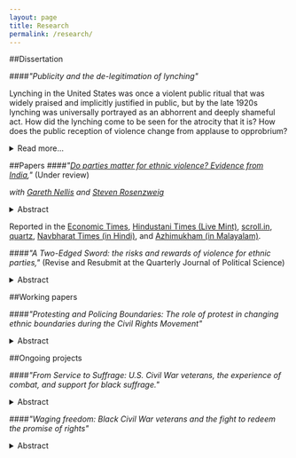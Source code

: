 ```yaml
---
layout: page
title: Research
permalink: /research/
---
```

##Dissertation<a name="dissertation"></a>

####*"Publicity and the de-legitimation of lynching"*

Lynching in the United States was once a violent public ritual that was widely praised and implicitly justified in public, but by the late 1920s lynching was universally portrayed as an abhorrent and deeply shameful act. How did the lynching come to be seen for the atrocity that it is? How does the public reception of violence change from applause to opprobrium?
<details>
<summary>Read more...</summary>
Political scientists that who study violence seek to explain its occurrence, the forms it takes, and its political consequences. While research about violence spans many disciplines and encompasses questions ranging from war to policing and incarceration, and from organized crime to riots and pogroms, types of violence often are treated separately. All of these disparate forms of violence share a key trait: they are subjected to societal evaluations as either acceptable or unacceptable. Max Weber defined politics as contestation over the state as the "sole source of the 'right' to use violence." But how is the "right" to violence determined?  The question of how violence becomes legitimate or illegitimate is one of the most fundamental questions in politics, yet it is little understood. Literature on violence addresses this the question only in passing. Research on communications and public opinion examines questions of public legitimacy, but rarely addresses evaluations of violence. And finally, international relations theories of norms and norm transformation provide insight on how legitimation takes place, but have not yet been applied to violence per se.

This dissertation places the legitimation and de-legitimation of violence squarely at the center of a new research agenda. After laying out the scope of this new problem, I propose a theory of `publicity shocks' to explain how non-state violence becomes publicly unacceptable. I argue that between the late 19th century and the eve of Second World War, the expanding geographic reach of publicity about lynching---due to revolutions in transportation and communication---and growing inclusion of African American voices in public debate brought about a dramatic reversal in public support for lynching. To test this argument, I compile and analyze new data on press coverage of lynching in over eight million newspaper issues from 1880 to 1940, railroad and telegraph networks, and campaigns of anti-lynching activists.

"Legitimation and Violence" introduces the puzzle of lynching and the problem of (de) legitimating violence. I develop a typology for transformations in the legitimacy of violence defined by whether that violence is perpetrated by the state or non-state actors, increasing or decreasing legitimacy, and the power imbalance between perpetrators/beneficiaries and victims. In the next chapter, "A Theory of Publicity Shocks," I draw on international relations scholarship on norms and sociological accounts of scandals to develop the theory of 'publicity shocks', which explains how non-state violence can become illegitimate under conditions of middle to low power imbalance. I argue that the expansion of publicity in two dimensions---geographic reach and inclusivity in participation in public debates---undermines justifications for violence. In the case of lynching, the communications revolution brought about by railroad and telegraph expansion and publicity campaigns by activists generated increasing criticism for lynching, which helped bring an end to the practice. 

I first present evidence that technological change helped to increase the reach of publicity about lynching in "Technology and Coverage of Lynching." Analyzing a very large panel dataset of newspaper issues published in the wake of lynchings, I demonstrate that lynchings were far less likely to receive publicity when far from newspapers, but that the introduction of railroad and telegraphic infrastructure offset this obscurity, bringing news of lynchings to a national audience. These findings hold in simple cross-tabulations and are robust to including controls as well as fixed effects for year, county of lynching, and newspaper publication. I build on this initial finding in "The Consequences of Lynching Publicity."  I extend my panel dataset of newspaper issues by coding the content of lynching coverage using dozens of keywords and phrases that map onto pro- and anti-lynching frames. I then analyze this coverage to show that coverage in papers in geographically and culturally distant counties is more critical. I supplement this with historical accounts to demonstrate how this happened, emphasizing three mechanisms: unsympathetic audiences, inability to silence critics, and loss of control over narratives.

I then turn to examining the results of greater inclusivity. In "New Voices: the Publicity Campaigns of Anti-Lynching Movement," I present evidence that anti-lynching activists made publicity their central strategy, using investigations, publicity campaigns with the aim of giving voice African American counter-narratives that contradicted Southern white justifications for lynching. I then test the effectiveness of these efforts at getting newspapers to adopt more critical frames for lynching that humanize victims and question their guilt, raise concerns about lawlessness, and condemn mobs and public officials. In a series of historical case-studies on publicity campaigns by Ida Wells and the NAACP, the Scottsboro appeals trial, and Congressional hearings on anti-lynching legislation, I employ interrupted time-series analysis to show that publicity campaigns by anti-lynching activists that voiced African American narratives about lynching changed the content of press coverage. 

Finally, I conclude with "Bad for Business: Negative Publicity and the End of Lynching." In this chapter, I investigate how the increasingly critical publicity of lynching helped bring an end to the practice. I present historical evidence of Southern politicians and elites raising concerns about the costs of lynching to their and their towns' reputations. I supplement this by showing, with data on the extent and content of newspaper coverage of lynchings, that, following a lynching eliciting a widespread, negative reaction, newspapers in nearby counties are more critical of lynching and lynching is less likely to occur. I also employ a difference-in-difference strategy to show how a campaign that threatened public denunciation of sheriffs who failed to uphold pledges to prevent lynchings reduced the incidence of lynching.

My research on public debates about lynching shows that expanding the publicity of violence can undermine its acceptability. These findings both call attention to the need to investigate how violence is legitimated and make contributions to diverse fields of study. By explaining why violence becomes legitimate or illegitimate, this research contributes to the study of violence more broadly by illuminating how norms constrain or enable potential perpetrators of violence to use specific repertoires of violence and structure the consequences of that violence. This dissertation also contributes to study of norms and political communication by providing theory and evidence for how changes in information technology can unsettle long established norms. Finally, these findings contribute to the study race and criminal justice in America by examining discourses about racial violence and the methods employed by activists to change them. This has particular relevance for making sense of recent controversies surrounding race and police violence in America.
</details>


##Papers<a name="publications"></a>
####*"<a href='https://dl.dropboxusercontent.com/u/8139153/mdweaver_github_io/NellisWeaverRosenzweig-APSA2015.pdf'>Do parties matter for ethnic violence? Evidence from India</a>,"* (Under review)

*with <a href="http://www.garethnellis.com/">Gareth Nellis</a> and <a href="http://www.stevencrosenzweig.com/">Steven Rosenzweig</a>*

<details>
<summary>Abstract</summary>
Ethnic-group conflict is among the most serious threats facing young democracies. In this paper, we investigate whether the partisanship of incumbent politicians affects the incidence and severity of local ethnic violence. We theorize that incumbents from multiethnic parties with long-standing attachments to victimized minority groups face uniquely strong incentives to quell ethnic unrest. To test our argument, we use a novel application of the regression-discontinuity design and show that as-if random victory by candidates representing India's Congress party in close state assembly elections between 1962 and 2000 reduced Hindu-Muslim rioting. The effects are large. Simulations suggest that had Congress lost all close elections in this period, India would have experienced 10 percent more riots. Additional analyses corroborate the mechanisms underlying our theory. Our findings shed new light on parties' connection to ethnic conflict, the relevance of party labels in developing states, and the puzzle of democratic consolidation in ethnically-divided societies.
</details>

Reported in the <a href="http://economictimes.indiatimes.com/news/politics-and-nation/bjp-gains-in-polls-after-every-riot-says-yale-study/articleshow/45378840.cms">Economic Times</a>, <a href="http://www.livemint.com/Opinion/5zyfXWWbWZHDDmyCqpAuvO/The-alchemy-of-HinduMuslim-riots-in-India.html">Hindustani Times (Live Mint)</a>, <a href="http://scroll.in/article/690416/electing-congress-mlas-reduce-chances-of-riots-by-32-says-new-yale-study/">scroll.in</a>, <a href="http://qz.com/298281/there-are-fewer-hindu-muslim-riots-when-the-congress-is-in-power-new-study-shows/">quartz</a>, <a href="http://navbharattimes.indiatimes.com/india/there-are-fewer-hindu-muslim-riots-when-the-congress-is-in-power-new-study-shows/articleshow/45241370.cms">Navbharat Times (in Hindi)</a>, and <a href="http://www.azhimukham.com/news/2604/congress-mlas-reduce-chances-of-hindu-muslim-riots-yale-study">Azhimukham (in Malayalam)</a>.


####*"A Two-Edged Sword: the risks and rewards of violence for ethnic parties,"* (Revise and Resubmit at the Quarterly Journal of Political Science)

<details>
<summary>Abstract</summary>
What are the political consequences of ethnic violence? Research over several decades suggests that ethnic political parties benefit from ethnic violence. While these claims are widespread and are the foundation for many theoretical explanations of ethnic politics, there are good reasons to doubt that ethnic violence necessarily causes support for ethnic political parties. Moreover, these claims have not been systematically tested. In this paper, I suggest that the effects of ethnic violence on support for ethnic political parties differ (and may be opposite) for individuals with and without an ethnonationalist ideology. I test these arguments using a novel research design and data from Northern Ireland. I find that the average effect of both inter- and intra-group violence on support for ethnic parties is nil. This is because violence causes  people who hold an ethnonationalist ideology to support ethnic parties, while it causes people who don't to oppose them.
</details>

##Working papers<a name="papers"></a>

####*"Protesting and Policing Boundaries: The role of protest in changing ethnic boundaries during the Civil Rights Movement"*

<details>
<summary>Abstract</summary>
How are ethnic boundaries altered in the wake of challenges to ethnic hierarchy? While ethnic boundaries may evolve in the longterm, I argue that in moments of rupture boundaries can change quickly. Mass incarceration and police stop-and-frisk policies evidence the fact that the security apparatus of the state can institutionalize racial and ethnic boundaries through the threat of and use of violence. In this paper, I examine how the 1966 Campaign by the Chicago Freedom Movement led by Martin Luther King, Jr. and the Southern Christian Leadership Conference altered the police behavior towards, and thus the racial boundary of, the black community in American cities. I use unique data, collected in 1966, on the details of nearly twenty thousand police-citizen interactions in Chicago, Boston, and DC. In the midst of this data collection, the SCLC began housing demonstrations in Chicago. I exploit this coincidence to test whether the protests led the policing of black communities and the application of state power at the racial boundary, to intensify or abate. By showing how the police responded to protest against the racial status quo, this paper furthers understanding of the intersection of race and criminal law. More generally, this paper employs a strong research design and unique data on ethnic practices at the micro-level to show that the contents of ethnic boundaries change quickly during social upheaval.
</details>

##Ongoing projects<a name="projects"></a>

####*"From Service to Suffrage: U.S. Civil War veterans, the experience of combat, and support for black suffrage."*

<details>
<summary>Abstract</summary>
How does war shape post-conflict politics? One important source of change comes from returning veterans who have acquired new skills, experiences, and attitudes during the war. In the wake of the U.S. Civil War, the expansion of civil rights to African Americans was a central debate in American politics. In many states, the expansion of suffrage to black men was put to a popular referendum. I argue that returning veterans brought home new perspectives on expanding suffrage. The military service and combat experience of Union veterans increased their support for black suffrage for two reasons. First, the harrowing experiences and sacrifices made during combat motivated veterans to make the outcome of the war meaningful. This made them particularly responsive to Republican efforts to "wave the bloody shirt" when mobilizing support for equalizing rights. Second, many white veterans lived and fought alongside black soldiers during the war, which created an opportunity for them to break down racial stereotypes and develop respect for the equal humanity of their black comrades. Drawing on complete enlistment and service records of Union regiments and county referenda returns from Iowa, Wisconsin, and New York, I show in a difference-in-difference design that that counties where a greater proportion of military-aged males served and saw combat experience had much higher support for black suffrage after the war.
</details>


####*"Waging freedom: Black Civil War veterans and the fight to redeem the promise of rights"*

<details>
<summary>Abstract</summary>
Political and civil rights are not self-enforcing. When these rights are extended to previously excluded groups, attempts to exercise these rights are often stymied by violent suppression. Can the oppressed effectively obtain their rights by organizing in self-defense? While the efficacy of violence in denying people electoral and civil rights has been widely studied, the efficacy of organized resistance has not. During Reconstruction, Southern whites used an array of threats and violence to deny newly freed blacks access to their rights. But there are many anecdotes of black veterans used their military training to create local organizations that conducted military drills, escorted voters to the polls, and negotiated better labor contracts. Did the presence of black veterans with the new capacities to organize and use violence enable black citizens to exercise their rights? I match the nearly 200 thousand surviving veterans of the US Colored Troops to 1870 census records to identify counties with greater concentrations of veterans. I then test the effect of concentration of black veterans on black voter registration, turnout, land ownership, and equality before the criminal law. Because the settlement of veterans is not random, I condition on the presence of US military units, Freedmans Bureau agents, and pre-war black population. I also instrument for the presence of black veterans using distance from their place of mustering out. This project contributes not only to understanding the history of Reconstruction, but also adds to the literatures on ex-combatants and on electoral violence.
</details>

